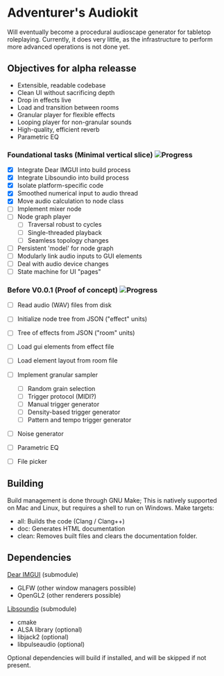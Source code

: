 # Adventurer's Audiokit

Will eventually become a procedural audioscape generator for tabletop roleplaying.
Currently, it does very little, as the infrastructure to perform more advanced operations is not done yet.

## Objectives for alpha releasse
- Extensible, readable codebase
- Clean UI without sacrificing depth
- Drop in effects live
- Load and transition between rooms
- Granular player for flexible effects
- Looping player for non-granular sounds
- High-quality, efficient reverb
- Parametric EQ


### Foundational tasks (Minimal vertical slice) ![Progress](https://progress-bar.dev/5/?scale=14&title=progress&color=babaca&suffix=%2F14)
- [x] Integrate Dear IMGUI into build process
- [x] Integrate Libsoundio into build process
- [x] Isolate platform-specific code
- [x] Smoothed numerical input to audio thread
- [x] Move audio calculation to node class
- [ ] Implement mixer node
- [ ] Node graph player
  - [ ] Traversal robust to cycles
  - [ ] Single-threaded playback
  - [ ] Seamless topology changes
- [ ] Persistent 'model' for node graph
- [ ] Modularly link audio inputs to GUI elements
- [ ] Deal with audio device changes
- [ ] State machine for UI "pages"

### Before V0.0.1 (Proof of concept) ![Progress](https://progress-bar.dev/0/?scale=14&tittle=progress&color=babbaca&suffix=%2F14)
- [ ] Read audio (WAV) files from disk
- [ ] Initialize node tree from JSON ("effect" units)
- [ ] Tree of effects from JSON ("room" units)
- [ ] Load gui elements from effect file
- [ ] Load element layout from room file
- [ ] Implement granular sampler
  - [ ] Random grain selection
  - [ ] Trigger protocol (MIDI?)
  - [ ] Manual trigger generator
  - [ ] Density-based trigger generator
  - [ ] Pattern and tempo trigger generator
- [ ] Noise generator
- [ ] Parametric EQ
- [ ] File picker


## Building
Build management is done through GNU Make; 
This is natively supported on Mac and Linux, but requires a shell to run on Windows.
Make targets:
- all: Builds the code (Clang / Clang++)
- doc: Generates HTML documentation
- clean: Removes built files and clears the documentation folder.

## Dependencies
[Dear IMGUI](https://github.com/ocornut/imgui) (submodule)
- GLFW (other window managers possible)
- OpenGL2 (other renderers possible)

[Libsoundio](https://github.com/andrewrk/libsoundio) (submodule)
- cmake
- ALSA library (optional)
- libjack2 (optional)
- libpulseaudio (optional)

Optional dependencies will build if installed, and will be skipped if not present.

